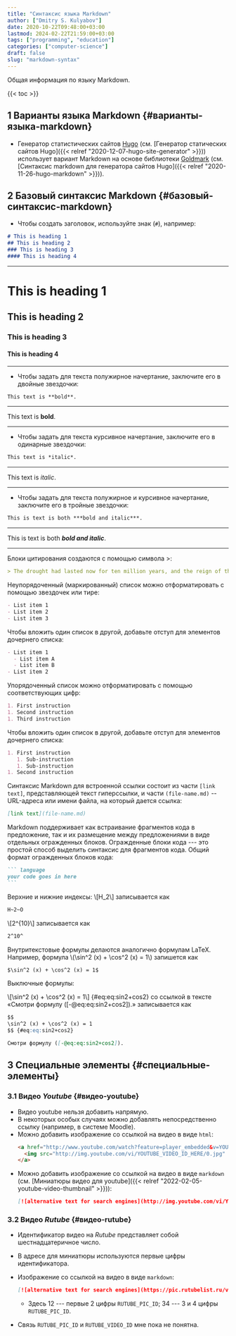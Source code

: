```yaml
---
title: "Синтаксис языка Markdown"
author: ["Dmitry S. Kulyabov"]
date: 2020-10-22T09:48:00+03:00
lastmod: 2024-02-22T21:59:00+03:00
tags: ["programming", "education"]
categories: ["computer-science"]
draft: false
slug: "markdown-syntax"
---
```


Общая информация по языку Markdown.

<!--more-->

{{< toc >}}


## <span class="section-num">1</span> Варианты языка Markdown {#варианты-языка-markdown}

-   Генератор статистических сайтов [Hugo](https://gohugo.io/) (см. [Генератор статических сайтов Hugo]({{< relref "2020-12-07-hugo-site-generator" >}})) использует вариант Markdown на основе библиотеки [Goldmark](https://github.com/yuin/goldmark/) (см. [Синтаксис markdown для генератора сайтов Hugo]({{< relref "2020-11-26-hugo-markdown" >}})).


## <span class="section-num">2</span> Базовый синтаксис Markdown {#базовый-синтаксис-markdown}

-   Чтобы создать заголовок, используйте знак (`#`), например:

<!--listend-->

```markdown
# This is heading 1
## This is heading 2
### This is heading 3
#### This is heading 4
```

---

# This is heading 1
## This is heading 2
### This is heading 3
#### This is heading 4

---

-   Чтобы задать для текста полужирное начертание, заключите его в двойные звездочки:

<!--listend-->

```markdown
This text is **bold**.
```

---

This text is **bold**.

---

-   Чтобы задать для текста курсивное начертание, заключите его в одинарные звездочки:

<!--listend-->

```markdown
This text is *italic*.
```

---

This text is *italic*.

---

-   Чтобы задать для текста полужирное и курсивное начертание, заключите его в тройные звездочки:

<!--listend-->

```markdown
This is text is both ***bold and italic***.
```

---

This is text is both ***bold and italic***.

---

Блоки цитирования создаются с помощью символа &gt;:

```markdown
> The drought had lasted now for ten million years, and the reign of the terrible lizards had long since ended. Here on the Equator, in the continent which would one day be known as Africa, the battle for existence had reached a new climax of ferocity, and the victor was not yet in sight. In this barren and desiccated land, only the small or the swift or the fierce could flourish, or even hope to survive.
```

Неупорядоченный (маркированный) список можно отформатировать с помощью
звездочек или тире:

```markdown
- List item 1
- List item 2
- List item 3
```

Чтобы вложить один список в другой, добавьте отступ для элементов
дочернего списка:

```markdown
- List item 1
  - List item A
  - List item B
- List item 2
```

Упорядоченный список можно отформатировать с помощью соответствующих
цифр:

```markdown
1. First instruction
1. Second instruction
1. Third instruction
```

Чтобы вложить один список в другой, добавьте отступ для элементов
дочернего списка:

```markdown
1. First instruction
   1. Sub-instruction
   1. Sub-instruction
1. Second instruction
```

Синтаксис Markdown для встроенной ссылки состоит из части `[link text]`,
представляющей текст гиперссылки, и части `(file-name.md)` -- URL-адреса
или имени файла, на который дается ссылка:

```markdown
[link text](file-name.md)
```

Markdown поддерживает как встраивание фрагментов кода в предложение, так
и их размещение между предложениями в виде отдельных огражденных блоков.
Огражденные блоки кода --- это простой способ выделить синтаксис для
фрагментов кода. Общий формат огражденных блоков кода:

````md
``` language
your code goes in here
```
````

Верхние и нижние индексы: \\[H\_2\\] записывается как

````markdown
H~2~O
````

\\[2^{10}\\] записывается как

````markdown
2^10^
````

Внутритекстовые формулы делаются аналогично формулам LaTeX. Например,
формула \\(\sin^2 (x) + \cos^2 (x) = 1\\) запишется как

````markdown
$\sin^2 (x) + \cos^2 (x) = 1$
````

Выключные формулы:

\\[\sin^2 (x) + \cos^2 (x) = 1\\] {#eq:eq:sin2+cos2} со ссылкой в тексте
«Смотри формулу ([-@eq:eq:sin2+cos2]).» записывается как

````markdown
$$
\sin^2 (x) + \cos^2 (x) = 1
$$ {#eq:eq:sin2+cos2}

Смотри формулу ([-@eq:eq:sin2+cos2]).
````


## <span class="section-num">3</span> Специальные элементы {#специальные-элементы}


### <span class="section-num">3.1</span> Видео _Youtube_ {#видео-youtube}

-   Видео youtube нельзя добавить напрямую.
-   В некоторых особых случаях можно добавлять непосредственно ссылку (например, в системе Moodle).
-   Можно добавить изображение со ссылкой на видео в виде `html`:
    ````html
    <a href="http://www.youtube.com/watch?feature=player_embedded&v=YOUTUBE_VIDEO_ID_HERE" target="_blank">
      <img src="http://img.youtube.com/vi/YOUTUBE_VIDEO_ID_HERE/0.jpg" alt="alternative text for search engines" width="240" height="180" border="10" />
    </a>
    ````
-   Можно добавить изображение со ссылкой на видео в виде `markdown` (см. [Миниатюры видео для youtube]({{< relref "2022-02-05-youtube-video-thumbnail" >}})):
    ````markdown
    [![alternative text for search engines](http://img.youtube.com/vi/YOUTUBE_VIDEO_ID/0.jpg)](http://www.youtube.com/watch?v=YOUTUBE_VIDEO_ID)
    ````


### <span class="section-num">3.2</span> Видео _Rutube_ {#видео-rutube}

-   Идентификатор видео на _Rutube_ представляет собой шестнадцатеричное число.
-   В адресе для миниатюры используются первые цифры идентификатора.
-   Изображение со ссылкой на видео в виде `markdown`:
    ````markdown
    [![alternative text for search engines](https://pic.rutubelist.ru/video/12/34/RUTUBE_PIC_ID.jpg)](https://rutube.ru/video/RUTUBE_VIDEO_ID/)
    ````

    -   Здесь 12 --- первые 2 цифры `RUTUBE_PIC_ID`; 34 --- 3 и 4 цифры `RUTUBE_PIC_ID`.
-   Связь `RUTUBE_PIC_ID` и `RUTUBE_VIDEO_ID` мне пока не понятна.
